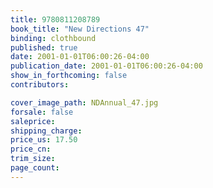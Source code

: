 ```yaml
---
title: 9780811208789
book_title: "New Directions 47"
binding: clothbound
published: true
date: 2001-01-01T06:00:26-04:00
publication_date: 2001-01-01T06:00:26-04:00
show_in_forthcoming: false
contributors:

cover_image_path: NDAnnual_47.jpg
forsale: false
saleprice:
shipping_charge:
price_us: 17.50
price_cn:
trim_size:
page_count:
---
```


